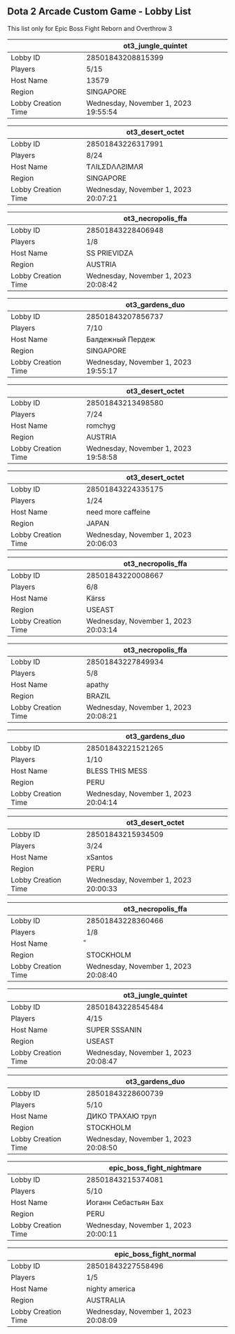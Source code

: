 ## Dota 2 Arcade Custom Game - Lobby List

This list only for Epic Boss Fight Reborn and Overthrow 3

|  | ot3_jungle_quintet |
| ------ | ------ |
| Lobby ID | 28501843208815399 |
| Players | 5/15 |
| Host Name | 13579 |
| Region | SINGAPORE |
| Lobby Creation Time | Wednesday, November 1, 2023 19:55:54 |


|  | ot3_desert_octet |
| ------ | ------ |
| Lobby ID | 28501843226317991 |
| Players | 8/24 |
| Host Name | ƬΛIᒪΣDΛΛƧIMΛЯ |
| Region | SINGAPORE |
| Lobby Creation Time | Wednesday, November 1, 2023 20:07:21 |


|  | ot3_necropolis_ffa |
| ------ | ------ |
| Lobby ID | 28501843228406948 |
| Players | 1/8 |
| Host Name | SS PRIEVIDZA |
| Region | AUSTRIA |
| Lobby Creation Time | Wednesday, November 1, 2023 20:08:42 |


|  | ot3_gardens_duo |
| ------ | ------ |
| Lobby ID | 28501843207856737 |
| Players | 7/10 |
| Host Name | Балдежный Пердеж |
| Region | SINGAPORE |
| Lobby Creation Time | Wednesday, November 1, 2023 19:55:17 |


|  | ot3_desert_octet |
| ------ | ------ |
| Lobby ID | 28501843213498580 |
| Players | 7/24 |
| Host Name | romchyg |
| Region | AUSTRIA |
| Lobby Creation Time | Wednesday, November 1, 2023 19:58:58 |


|  | ot3_desert_octet |
| ------ | ------ |
| Lobby ID | 28501843224335175 |
| Players | 1/24 |
| Host Name | need more caffeine |
| Region | JAPAN |
| Lobby Creation Time | Wednesday, November 1, 2023 20:06:03 |


|  | ot3_necropolis_ffa |
| ------ | ------ |
| Lobby ID | 28501843220008667 |
| Players | 6/8 |
| Host Name | Kärss |
| Region | USEAST |
| Lobby Creation Time | Wednesday, November 1, 2023 20:03:14 |


|  | ot3_necropolis_ffa |
| ------ | ------ |
| Lobby ID | 28501843227849934 |
| Players | 5/8 |
| Host Name | apathy |
| Region | BRAZIL |
| Lobby Creation Time | Wednesday, November 1, 2023 20:08:21 |


|  | ot3_gardens_duo |
| ------ | ------ |
| Lobby ID | 28501843221521265 |
| Players | 1/10 |
| Host Name | BLESS THIS MESS |
| Region | PERU |
| Lobby Creation Time | Wednesday, November 1, 2023 20:04:14 |


|  | ot3_desert_octet |
| ------ | ------ |
| Lobby ID | 28501843215934509 |
| Players | 3/24 |
| Host Name | xSantos |
| Region | PERU |
| Lobby Creation Time | Wednesday, November 1, 2023 20:00:33 |


|  | ot3_necropolis_ffa |
| ------ | ------ |
| Lobby ID | 28501843228360466 |
| Players | 1/8 |
| Host Name | ็ |
| Region | STOCKHOLM |
| Lobby Creation Time | Wednesday, November 1, 2023 20:08:40 |


|  | ot3_jungle_quintet |
| ------ | ------ |
| Lobby ID | 28501843228545484 |
| Players | 4/15 |
| Host Name | SUPER SSSANIN |
| Region | USEAST |
| Lobby Creation Time | Wednesday, November 1, 2023 20:08:47 |


|  | ot3_gardens_duo |
| ------ | ------ |
| Lobby ID | 28501843228600739 |
| Players | 5/10 |
| Host Name | ДИКО ТРАХАЮ труп |
| Region | STOCKHOLM |
| Lobby Creation Time | Wednesday, November 1, 2023 20:08:50 |


|  | epic_boss_fight_nightmare |
| ------ | ------ |
| Lobby ID | 28501843215374081 |
| Players | 5/10 |
| Host Name | Иоганн Себастьян Бах |
| Region | PERU |
| Lobby Creation Time | Wednesday, November 1, 2023 20:00:11 |


|  | epic_boss_fight_normal |
| ------ | ------ |
| Lobby ID | 28501843227558496 |
| Players | 1/5 |
| Host Name | nighty america |
| Region | AUSTRALIA |
| Lobby Creation Time | Wednesday, November 1, 2023 20:08:09 |


